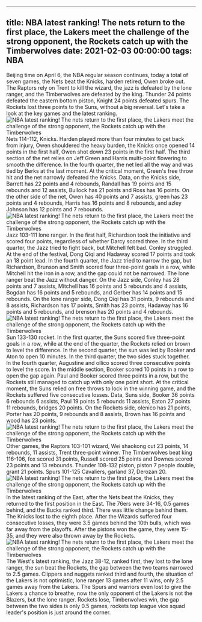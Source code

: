 
---
title: NBA latest ranking! The nets return to the first place, the Lakers meet the challenge of the strong opponent, the Rockets catch up with the Timberwolves
date: 2021-02-03 00:00:00
tags:  NBA
---
Beijing time on April 6, the NBA regular season continues, today a total of seven games, the Nets beat the Knicks, harden retired, Owen broke out. The Raptors rely on Trent to kill the wizard, the jazz is defeated by the lone ranger, and the Timberwolves are defeated by the king. Thunder 24 points defeated the eastern bottom piston, Knight 24 points defeated spurs. The Rockets lost three points to the Suns, without a big reversal. Let's take a look at the key games and the latest ranking.
![NBA latest ranking! The nets return to the first place, the Lakers meet the challenge of the strong opponent, the Rockets catch up with the Timberwolves](c9409bca-6a7c-4ac6-a20e-cf353752282a.gif)
Nets 114-112, Knicks. Harden played more than four minutes to get back from injury, Owen shouldered the heavy burden, the Knicks once opened 14 points in the first half, Owen shot down 23 points in the first half. The third section of the net relies on Jeff Green and Harris multi-point flowering to smooth the difference. In the fourth quarter, the net led all the way and was tied by Berks at the last moment. At the critical moment, Green's free throw hit and the net narrowly defeated the Knicks. Data, on the Knicks side, Barrett has 22 points and 4 rebounds, Randall has 19 points and 15 rebounds and 12 assists, Bullock has 21 points and Ross has 16 points. On the other side of the net, Owen has 40 points and 7 assists, green has 23 points and 4 rebounds, Harris has 16 points and 8 rebounds, and azley Johnson has 12 points and 7 rebounds.
![NBA latest ranking! The nets return to the first place, the Lakers meet the challenge of the strong opponent, the Rockets catch up with the Timberwolves](bde109fd-0d7b-4520-9f8f-cecfb1015e30.gif)
Jazz 103-111 lone ranger. In the first half, Richardson took the initiative and scored four points, regardless of whether Darcy scored three. In the third quarter, the Jazz tried to fight back, but Mitchell felt bad. Conley struggled. At the end of the festival, Dong Qiqi and Hadaway scored 17 points and took an 18 point lead. In the fourth quarter, the Jazz tried to narrow the gap, but Richardson, Brunson and Smith scored four three-point goals in a row, while Mitchell hit the iron in a row, and the gap could not be narrowed. The lone ranger beat the Jazz without danger. On the Jazz side, Conley has 28 points and 7 assists, Mitchell has 16 points and 5 rebounds and 4 assists, Bogdan has 16 points and 5 rebounds, and Gerber has 14 points and 15 rebounds. On the lone ranger side, Dong Qiqi has 31 points, 9 rebounds and 8 assists, Richardson has 17 points, Smith has 23 points, Hadaway has 16 points and 5 rebounds, and brenson has 20 points and 4 rebounds.
![NBA latest ranking! The nets return to the first place, the Lakers meet the challenge of the strong opponent, the Rockets catch up with the Timberwolves](4d571c9e-b5b9-4cd5-9f37-7dff59aabde6.gif)
Sun 133-130 rocket. In the first quarter, the Suns scored five three-point goals in a row, while at the end of the quarter, the Rockets relied on brown to level the difference. In the second quarter, the sun was led by Booker and Aton to open 10 minutes. In the third quarter, the two sides stuck together. In the fourth quarter, Augustine and ollico scored three consecutive points to level the score. In the middle section, Booker scored 10 points in a row to open the gap again. Paul and Booker scored three points in a row, but the Rockets still managed to catch up with only one point short. At the critical moment, the Suns relied on free throws to lock in the winning game, and the Rockets suffered five consecutive losses. Data, Suns side, Booker 36 points 6 rebounds 6 assists, Paul 19 points 5 rebounds 11 assists, Eaton 27 points 11 rebounds, bridges 20 points. On the Rockets side, olenico has 21 points, Porter has 20 points, 9 rebounds and 8 assists, Brown has 16 points and wood has 23 points.
![NBA latest ranking! The nets return to the first place, the Lakers meet the challenge of the strong opponent, the Rockets catch up with the Timberwolves](c4cc6c8d-881f-4bab-915d-1c76af2b3790.gif)
Other games, the Raptors 103-101 wizard, Wei shaokong cut 23 points, 14 rebounds, 11 assists, Trent three-point winner. The Timberwolves beat king 116-106, fox scored 31 points, Russell scored 25 points and Downes scored 23 points and 13 rebounds. Thunder 108-132 piston, piston 7 people double, grant 21 points. Spurs 101-125 Cavaliers, garland 37, Derozan 20.
![NBA latest ranking! The nets return to the first place, the Lakers meet the challenge of the strong opponent, the Rockets catch up with the Timberwolves](05bad42f-9efc-40dd-a5fc-5b28d274eafa.gif)
In the latest ranking of the East, after the Nets beat the Knicks, they returned to the first position in the East. The 76ers were 34-16, 0.5 games behind, and the Bucks ranked third. There was little change behind them. The Knicks lost to the eighth place. After the Wizards suffered four consecutive losses, they were 3.5 games behind the 10th bulls, which was far away from the playoffs. After the pistons won the game, they were 15-35, and they were also thrown away by the Rockets.
![NBA latest ranking! The nets return to the first place, the Lakers meet the challenge of the strong opponent, the Rockets catch up with the Timberwolves](6692e639-c4dc-4c23-97b7-5c4eb9eec1b3.gif)
The West's latest ranking, the Jazz 38-12, ranked first, they lost to the lone ranger, the sun beat the Rockets, the gap between the two teams narrowed to 2.5 games. Clippers and nuggets ranked third and fourth, the situation of the Lakers is not optimistic, lone ranger 13 games after 11 wins, only 2.5 games away from the Lakers. The Spurs and warriors even lost to give the Lakers a chance to breathe, now the only opponent of the Lakers is not the Blazers, but the lone ranger. Rockets lose, Timberwolves win, the gap between the two sides is only 0.5 games, rockets top league vice squad leader's position is just around the corner.
